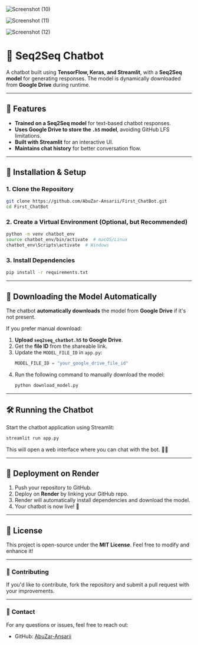 ![Screenshot (10)](https://github.com/user-attachments/assets/0de08dd1-c45c-42d9-b3b0-daa0375b657d)

![Screenshot (11)](https://github.com/user-attachments/assets/0266ce6b-f473-40f6-bc1d-59f09c02eba6)

![Screenshot (12)](https://github.com/user-attachments/assets/c208adb2-d241-466d-ba57-25a05886c5a4)

# 🤖 Seq2Seq Chatbot

A chatbot built using **TensorFlow, Keras, and Streamlit**, with a **Seq2Seq model** for generating responses. The model is dynamically downloaded from **Google Drive** during runtime.

---

## 📌 Features
- **Trained on a Seq2Seq model** for text-based chatbot responses.
- **Uses Google Drive to store the `.h5` model**, avoiding GitHub LFS limitations.
- **Built with Streamlit** for an interactive UI.
- **Maintains chat history** for better conversation flow.

---

## 🚀 Installation & Setup
### **1. Clone the Repository**
```bash
git clone https://github.com/AbuZar-Ansarii/First_ChatBot.git
cd First_ChatBot
```

### **2. Create a Virtual Environment (Optional, but Recommended)**
```bash
python -m venv chatbot_env
source chatbot_env/bin/activate  # macOS/Linux
chatbot_env\Scripts\activate  # Windows
```

### **3. Install Dependencies**
```bash
pip install -r requirements.txt
```

---

## 📂 Downloading the Model Automatically
The chatbot **automatically downloads** the model from **Google Drive** if it's not present.

If you prefer manual download:
1. **Upload `seq2seq_chatbot.h5` to Google Drive**.
2. Get the **file ID** from the shareable link.
3. Update the `MODEL_FILE_ID` in `app.py`:
   ```python
   MODEL_FILE_ID = "your_google_drive_file_id"
   ```
4. Run the following command to manually download the model:
   ```bash
   python download_model.py
   ```

---

## 🛠 Running the Chatbot
Start the chatbot application using Streamlit:
```bash
streamlit run app.py
```

This will open a web interface where you can chat with the bot. 🤖💬

---

## 🎯 Deployment on Render
1. Push your repository to GitHub.
2. Deploy on **Render** by linking your GitHub repo.
3. Render will automatically install dependencies and download the model.
4. Your chatbot is now live! 🚀

---

## 📜 License
This project is open-source under the **MIT License**. Feel free to modify and enhance it!

---

### 📝 **Contributing**
If you'd like to contribute, fork the repository and submit a pull request with your improvements.

---

### 📩 **Contact**
For any questions or issues, feel free to reach out:
- GitHub: [AbuZar-Ansarii](https://github.com/AbuZar-Ansarii)

